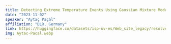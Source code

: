 ```yaml
---
title: Detecting Extreme Temperature Events Using Gaussian Mixture Models
date: "2023-11-02"
speaker: "Aytaç Paçal"
affiliation: "DLR, Germany"
link: https://huggingface.co/datasets/isp-uv-es/Web_site_legacy/resolve/main/seminars/ISP_UV_FFT_20231103.pptx
img: Aytac-Pacal.webp
---
```

